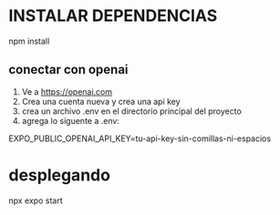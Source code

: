 # INSTALAR DEPENDENCIAS
npm install

## conectar con openai
1. Ve a https://openai.com<br/>
2. Crea una cuenta nueva y crea una api key<br/>
3. crea un archivo .env en el directorio principal del proyecto<br/>
4. agrega lo siguente a .env:

EXPO_PUBLIC_OPENAI_API_KEY=tu-api-key-sin-comillas-ni-espacios



# desplegando 
npx expo start